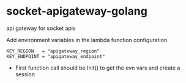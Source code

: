 # socket-apigateway-golang
api gateway for socket apis

Add environment variables in the lambda function configuration
```
KEY_REGION   = "apigateway_region"
KEY_ENDPOINT = "apigateway_endpoint"
```

- First function call should be Init() to get the evn vars and create a session

